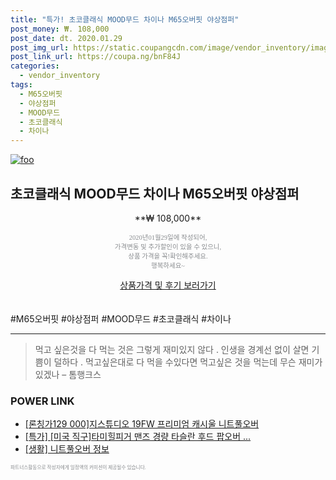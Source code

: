 ```yaml
--- 
title: "특가! 초코클래식 MOOD무드 차이나 M65오버핏 야상점퍼" 
post_money: ₩. 108,000 
post_date: dt. 2020.01.29 
post_img_url: https://static.coupangcdn.com/image/vendor_inventory/images/2018/10/05/15/4/4d944815-d589-4067-92af-d8dc2348e10f.JPG 
post_link_url: https://coupa.ng/bnF84J 
categories: 
  - vendor_inventory 
tags: 
  - M65오버핏 
  - 야상점퍼 
  - MOOD무드 
  - 초코클래식 
  - 차이나 
--- 
```

[![foo](https://static.coupangcdn.com/image/vendor_inventory/images/2018/10/05/15/4/4d944815-d589-4067-92af-d8dc2348e10f.JPG)](https://coupa.ng/bnF84J) 

## 초코클래식 MOOD무드 차이나 M65오버핏 야상점퍼 
<p style="text-align: center;">**₩ 108,000**</p> 
<p style="text-align: center;"><span style="color: #898c8f; font-family: Georgia,Times,serif; font-size: 0.75em;">2020년01월29일에 작성되어, <br>가격변동 및 추가할인이 있을 수 있으니,<br> 상품 가격을 꼭!확인해주세요.<br>행복하세요~</span> 
</p>	 
<div markdown="0" style="text-align: center;"><a href="https://coupa.ng/bnF84J" class="btn btn--success">상품가격 및 후기 보러가기</a></div> 
<br><br> 
  #M65오버핏 #야상점퍼 #MOOD무드 #초코클래식 #차이나 
<hr> 

> 먹고 싶은것을 다 먹는 것은 그렇게 재미있지 않다 . 인생을 경계선 없이 살면 기쁨이 덜하다 . 먹고싶은대로 다 먹을 수있다면 먹고싶은 것을 먹는데 무슨 재미가 있겠나 – 톰행크스 


### POWER LINK

* <a href="https://blog.naver.com/fasyy4321/221782110177" target="_blank">[론칭가129 000]지스튜디오 19FW 프리미엄 캐시울 니트풀오버</a>
* <a href="https://blog.naver.com/sakai111/221787193150" target="_blank">[특가] [미국 직구]타미힐피거 맨즈 경량 타슬란 후드 팝오버 ...</a>
* <a href="https://blog.naver.com/fasyy4321/221765423420" target="_blank"> [생활] 니트풀오버 정보 </a>

<span style="color: #898c8f; font-family: Georgia,Times,serif; font-size: 0.55em;">파트너스활동으로 작성자에게 일정액의 커미션이 제공될수 있습니다.</span> 
